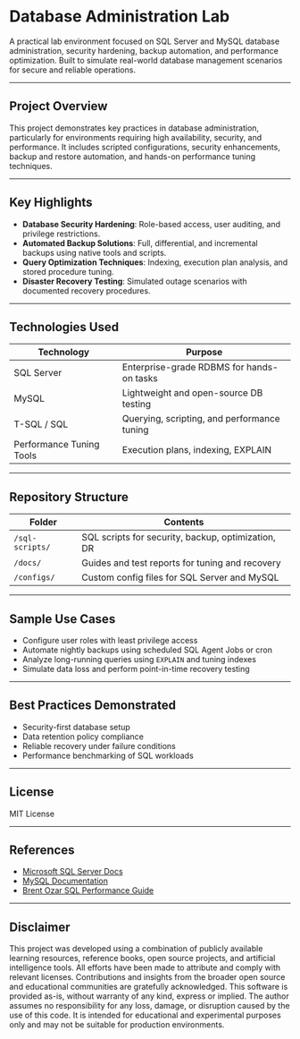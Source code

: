 ﻿# Database Administration Lab

A practical lab environment focused on SQL Server and MySQL database administration, security hardening, backup automation, and performance optimization. Built to simulate real-world database management scenarios for secure and reliable operations.

---

## Project Overview

This project demonstrates key practices in database administration, particularly for environments requiring high availability, security, and performance. It includes scripted configurations, security enhancements, backup and restore automation, and hands-on performance tuning techniques.

---

## Key Highlights

- **Database Security Hardening**: Role-based access, user auditing, and privilege restrictions.
- **Automated Backup Solutions**: Full, differential, and incremental backups using native tools and scripts.
- **Query Optimization Techniques**: Indexing, execution plan analysis, and stored procedure tuning.
- **Disaster Recovery Testing**: Simulated outage scenarios with documented recovery procedures.

---

## Technologies Used

| Technology     | Purpose                                  |
|----------------|-------------------------------------------|
| SQL Server      | Enterprise-grade RDBMS for hands-on tasks |
| MySQL           | Lightweight and open-source DB testing    |
| T-SQL / SQL     | Querying, scripting, and performance tuning|
| Performance Tuning Tools | Execution plans, indexing, EXPLAIN |

---

## Repository Structure

| Folder         | Contents                                              |
|----------------|-------------------------------------------------------|
| `/sql-scripts/`| SQL scripts for security, backup, optimization, DR    |
| `/docs/`       | Guides and test reports for tuning and recovery       |
| `/configs/`    | Custom config files for SQL Server and MySQL          |

---

## Sample Use Cases

- Configure user roles with least privilege access  
- Automate nightly backups using scheduled SQL Agent Jobs or cron  
- Analyze long-running queries using `EXPLAIN` and tuning indexes  
- Simulate data loss and perform point-in-time recovery testing  

---

## Best Practices Demonstrated

- Security-first database setup  
- Data retention policy compliance  
- Reliable recovery under failure conditions  
- Performance benchmarking of SQL workloads  

---

## License

MIT License

---

## References

- [Microsoft SQL Server Docs](https://learn.microsoft.com/sql/)
- [MySQL Documentation](https://dev.mysql.com/doc/)
- [Brent Ozar SQL Performance Guide](https://www.brentozar.com/)

---

## Disclaimer

This project was developed using a combination of publicly available learning resources, reference books, open source projects, and artificial intelligence tools. All efforts have been made to attribute and comply with relevant licenses. Contributions and insights from the broader open source and educational communities are gratefully acknowledged. This software is provided as-is, without warranty of any kind, express or implied. The author assumes no responsibility for any loss, damage, or disruption caused by the use of this code. It is intended for educational and experimental purposes only and may not be suitable for production environments.



